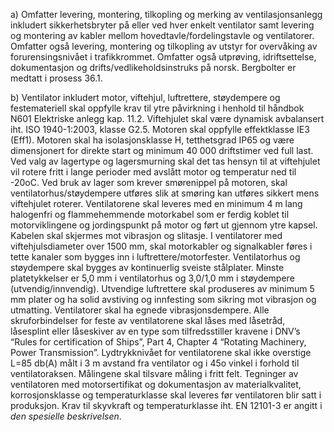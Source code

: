a) Omfatter levering, montering, tilkopling og merking av ventilasjonsanlegg inkludert sikkerhetsbryter på eller ved hver enkelt ventilator samt levering og montering av kabler mellom hovedtavle/fordelingstavle og ventilatorer. Omfatter også levering, montering og tilkopling av utstyr for overvåking av forurensingsnivået i trafikkrommet. Omfatter også utprøving, idriftsettelse, dokumentasjon og drifts/vedlikeholdsinstruks på norsk. Bergbolter er medtatt i prosess 36.1.

b) Ventilator inkludert motor, viftehjul, luftrettere, støydempere og festemateriell skal oppfylle krav til ytre påvirkning i henhold til håndbok N601 Elektriske anlegg kap. 11.2. Viftehjulet skal være dynamisk avbalansert iht. ISO 1940-1:2003, klasse G2.5. Motoren skal oppfylle effektklasse IE3 (Eff1).
Motoren skal ha isolasjonsklasse H, tetthetsgrad IP65 og være dimensjonert for direkte start og minimum 40 000 driftstimer ved full last. Ved valg av lagertype og lagersmurning skal det tas hensyn til at viftehjulet vil rotere fritt i lange perioder med avslått motor og temperatur ned til -20oC. Ved bruk av lager som krever smørenippel på motoren, skal ventilatorhus/støydempere utføres slik at smøring kan utføres sikkert mens viftehjulet roterer.
Ventilatorene skal leveres med en minimum 4 m lang halogenfri og flammehemmende motorkabel som er ferdig koblet til motorviklingene og jordingspunkt på motor og ført ut gjennom ytre kapsel. Kabelen skal skjermes mot vibrasjon og slitasje. I ventilatorer med viftehjulsdiameter over 1500 mm, skal motorkabler og signalkabler føres i tette kanaler som bygges inn i luftrettere/motorfester.
Ventilatorhus og støydempere skal bygges av kontinuerlig sveiste stålplater. Minste platetykkelser er 5,0 mm i ventilatorhus og 3,0/1,0 mm i støydempere (utvendig/innvendig). Utvendige luftrettere skal produseres av minimum 5 mm plater og ha solid avstiving og innfesting som sikring mot vibrasjon og utmatting.
Ventilatorer skal ha egnede vibrasjonsdempere. Alle skruforbindelser for feste av ventilatorene skal låses med låsetråd, låsesplint eller låseskiver av en type som tilfredsstiller kravene i DNV’s “Rules for certification of Ships”, Part 4, Chapter 4 “Rotating Machinery, Power Transmission”.
Lydtrykknivået for ventilatorene skal ikke overstige L=85 db(A) målt i 3 m avstand fra ventilator og i 45o vinkel i forhold til ventilatoraksen. Målingene skal tilsvare måling i fritt felt.
Tegninger av ventilatoren med motorsertifikat og dokumentasjon av materialkvalitet, korrosjonsklasse og temperaturklasse skal leveres før ventilatoren blir satt i produksjon.
Krav til skyvkraft og temperaturklasse iht. EN 12101-3 er angitt i *den spesielle beskrivelsen*.


